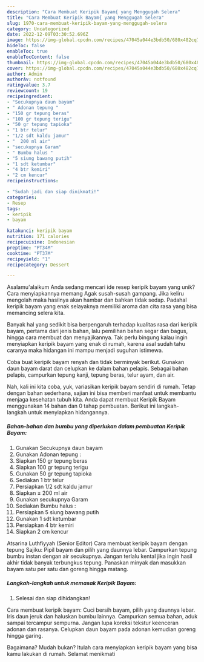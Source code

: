```yaml
---
description: "Cara Membuat Keripik Bayam{ yang Menggugah Selera"
title: "Cara Membuat Keripik Bayam{ yang Menggugah Selera"
slug: 1970-cara-membuat-keripik-bayam-yang-menggugah-selera
category: Uncategorized
date: 2022-12-09T03:30:52.696Z
image: https://img-global.cpcdn.com/recipes/47045a044e3bdb50/680x482cq70/keripik-bayam-foto-resep-utama.jpg
hideToc: false
enableToc: true
enableTocContent: false
thumbnail: https://img-global.cpcdn.com/recipes/47045a044e3bdb50/680x482cq70/keripik-bayam-foto-resep-utama.jpg
cover: https://img-global.cpcdn.com/recipes/47045a044e3bdb50/680x482cq70/keripik-bayam-foto-resep-utama.jpg
author: Admin
authorAv: notfound
ratingvalue: 3.7
reviewcount: 19
recipeingredient:
- "Secukupnya daun bayam"
- " Adonan tepung "
- "150 gr tepung beras"
- "100 gr tepung terigu"
- "50 gr tepung tapioka"
- "1 btr telur"
- "1/2 sdt kaldu jamur"
- "  200 ml air"
- "secukupnya Garam"
- " Bumbu halus "
- "5 siung bawang putih"
- "1 sdt ketumbar"
- "4 btr kemiri"
- "2 cm kencur"
recipeinstructions:

- "Sudah jadi dan siap dinikmati!"
categories:
- Resep
tags:
- keripik
- bayam

katakunci: keripik bayam 
nutrition: 171 calories
recipecuisine: Indonesian
preptime: "PT34M"
cooktime: "PT37M"
recipeyield: "1"
recipecategory: Dessert

---
```



Asalamu'alaikum Anda sedang mencari ide resep keripik bayam yang unik? Cara menyiapkannya memang Agak susah-susah gampang. Jika keliru mengolah maka hasilnya akan hambar dan bahkan tidak sedap. Padahal keripik bayam yang enak selayaknya memiliki aroma dan cita rasa yang bisa memancing selera kita.


Banyak hal yang sedikit bisa berpengaruh terhadap kualitas rasa dari keripik bayam, pertama dari jenis bahan, lalu pemilihan bahan segar dan bagus, hingga cara membuat dan menyajikannya. Tak perlu bingung kalau ingin menyiapkan keripik bayam yang enak di rumah, karena asal sudah tahu caranya maka hidangan ini mampu menjadi suguhan istimewa.

Coba buat keripik bayam renyah dan tidak berminyak berikut. Gunakan daun bayam darat dan celupkan ke dalam bahan pelapis. Sebagai bahan pelapis, campurkan tepung kanji, tepung beras, telur ayam, dan air.


Nah, kali ini kita coba, yuk, variasikan keripik bayam sendiri di rumah. Tetap dengan bahan sederhana, sajian ini bisa memberi manfaat untuk membantu menjaga kesehatan tubuh kita. Anda dapat membuat Keripik Bayam menggunakan 14 bahan dan 0 tahap pembuatan. Berikut ini langkah-langkah untuk menyiapkan hidangannya.

<!--inarticleads1-->

##### Bahan-bahan dan bumbu yang diperlukan dalam pembuatan Keripik Bayam:

1. Gunakan Secukupnya daun bayam
1. Gunakan  Adonan tepung :
1. Siapkan 150 gr tepung beras
1. Siapkan 100 gr tepung terigu
1. Gunakan 50 gr tepung tapioka
1. Sediakan 1 btr telur
1. Persiapkan 1/2 sdt kaldu jamur
1. Siapkan  ± 200 ml air
1. Gunakan secukupnya Garam
1. Sediakan  Bumbu halus :
1. Persiapkan 5 siung bawang putih
1. Gunakan 1 sdt ketumbar
1. Persiapkan 4 btr kemiri
1. Siapkan 2 cm kencur


Atsarina Luthfiyyah (Senior Editor) Cara membuat keripik bayam dengan tepung Sajiku: Pipil bayam dan pilih yang daunnya lebar. Campurkan tepung bumbu instan dengan air secukupnya. Jangan terlalu kental jika ingin hasil akhir tidak banyak terbungkus tepung. Panaskan minyak dan masukkan bayam satu per satu dan goreng hingga matang. 

<!--inarticleads2-->

##### Langkah-langkah untuk memasak Keripik Bayam:


1. Selesai dan siap dihidangkan!

Cara membuat keripik bayam: Cuci bersih bayam, pilih yang daunnya lebar. Iris daun jeruk dan haluskan bumbu lainnya. Campurkan semua bahan, aduk sampai tercampur sempurna. Jangan lupa koreksi tekstur keenceran adonan dan rasanya. Celupkan daun bayam pada adonan kemudian goreng hingga garing. 

Bagaimana? Mudah bukan? Itulah cara menyiapkan keripik bayam yang bisa kamu lakukan di rumah. Selamat menikmati
